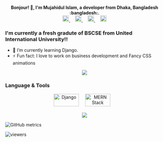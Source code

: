 

<div align = "center" > 
  <br>
  <br>
  <b> Bonjour! 👋, I'm Mujahidul Islam, a developer from Dhaka, Bangladesh :bangladesh:.    </b>
    <br>
   <a target="_blank" href="https://accounts.google.com/ServiceLogin?service=mail&passive=true&Email=example@gmail.com&continue=https://mail.google.com/mail/u/example@gmail.com/?view=cm%26fs=1%26to=mislam171020@bscse.uiu.ac.bd%26su=SUBJECT%26body=BODY%26">
        <img src="https://image.flaticon.com/icons/svg/1936/1936345.svg" width="20px">
      </a>
       &nbsp; &nbsp;
      <a target="_blank" href="https://www.facebook.com/ShawonUIUCSE/">
        <img src="https://image.flaticon.com/icons/svg/725/725289.svg" width="20px">
      </a>
      &nbsp; &nbsp;
      <a target="_blank" href="https://www.linkedin.com/in/mujahidulislam20/">
        <img src="https://image.flaticon.com/icons/svg/725/725337.svg" width="20px">
      </a>
      &nbsp; &nbsp;
      <a target="_blank" href="https://discord.gg/b2WKrgQjMU">
        <img src="https://image.flaticon.com/icons/svg/356/356060.svg" width="20px">
      </a>  
      
  </div>


### I'm currently a fresh gradute of BSCSE from United International University!!

- 🌱 I’m currently learning Django.
- ⚡ Fun fact: I love to work on business development and Fancy CSS animations


<div align="center">  
   <image src="https://github-readme-stats.vercel.app/api?username=mujahid20&show_icons=true&theme=tokyonight"> 
</div>
  
### Language & Tools
  
 <div align="center"> 
   <img alt="Django"  width="80px" height="40px" src="https://raw.githubusercontent.com/mujahid20/mujahid20/master/logo/django-posi.svg" /> &nbsp; &nbsp;
   <img alt="MERN Stack"  width="80px" height="40px" src="https://raw.githubusercontent.com/mujahid20/mujahid20/master/logo/MERN-logo.png" /> &nbsp; &nbsp;
   <br> <br>
   <image src="https://github-readme-stats.vercel.app/api/top-langs/?username=mujahid20&show_icons=true&theme=tokyonight"> 
     
     
       
</div>


![GitHub metrics](https://metrics.lecoq.io/mujahid20)
  
![viewers](https://komarev.com/ghpvc/?username=mujahid20&color=blueviolet)

